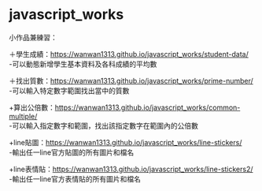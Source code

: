 # javascript_works

小作品兼練習：


＋學生成績：https://wanwan1313.github.io/javascript_works/student-data/<br>
-可以動態新增學生基本資料及各科成績的平均數

＋找出質數：https://wanwan1313.github.io/javascript_works/prime-number/<br>
-可以輸入特定數字範圍找出當中的質數

+算出公倍數：https://wanwan1313.github.io/javascript_works/common-multiple/<br>
-可以輸入指定數字和範圍，找出該指定數字在範圍內的公倍數

+line貼圖：https://wanwan1313.github.io/javascript_works/line-stickers/<br>
-輸出任一line官方貼圖的所有圖片和檔名

+line表情貼：https://wanwan1313.github.io/javascript_works/line-stickers2/<br>
-輸出任一line官方表情貼的所有圖片和檔名
